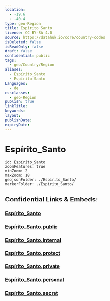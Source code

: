 ```yaml
---
location:
  - -19.6
  - -40.4
type: geo-Region
title: Espírito_Santo
license: CC BY-SA 4.0
source: https://datahub.io/core/country-codes
isDeleted: false
isReadOnly: false
draft: false
confidential: public
tags:
  - geo/Country/Region
aliases:
  - Espírito_Santo
  - Espírito Santo
Languages:
  - de
cssclasses:
  - geo-Region
publish: true
linkTitle:
keywords:
layout:
publishDate:
expiryDate:
---
```


# Espírito_Santo

```leaflet
id: Espírito_Santo
zoomFeatures: true 
minZoom: 2 
maxZoom: 18
geojsonFolder: ./Espírito_Santo/
markerFolder: ./Espírito_Santo/
```


## Confidential Links & Embeds: 

### [Espírito_Santo](/_Standards/Earth/Continent/America~South/Brazil/states~Brazil/Espírito_Santo.md) 

### [Espírito_Santo.public](/_public/Earth/Continent/America~South/Brazil/states~Brazil/Espírito_Santo.public.md) 

### [Espírito_Santo.internal](/_internal/Earth/Continent/America~South/Brazil/states~Brazil/Espírito_Santo.internal.md) 

### [Espírito_Santo.protect](/_protect/Earth/Continent/America~South/Brazil/states~Brazil/Espírito_Santo.protect.md) 

### [Espírito_Santo.private](/_private/Earth/Continent/America~South/Brazil/states~Brazil/Espírito_Santo.private.md) 

### [Espírito_Santo.personal](/_personal/Earth/Continent/America~South/Brazil/states~Brazil/Espírito_Santo.personal.md) 

### [Espírito_Santo.secret](/_secret/Earth/Continent/America~South/Brazil/states~Brazil/Espírito_Santo.secret.md)

